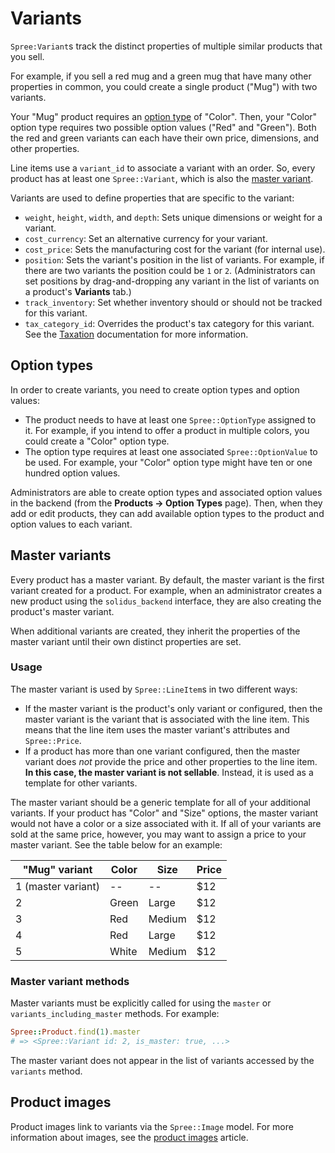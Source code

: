 # Variants

`Spree:Variant`s track the distinct properties of multiple similar products that
you sell.

For example, if you sell a red mug and a green mug that have many other
properties in common, you could create a single product ("Mug") with two
variants.

Your "Mug" product requires an [option type](#option-types) of "Color". Then,
your "Color" option type requires two possible option values ("Red" and
"Green"). Both the red and green variants can each have their own price,
dimensions, and other properties.

Line items use a `variant_id` to associate a variant with an order. So, every
product has at least one `Spree::Variant`, which is also the [master
variant](#master-variants).

Variants are used to define properties that are specific to the variant:

- `weight`, `height`, `width`, and `depth`: Sets unique dimensions or weight for
  a variant.
- `cost_currency`: Set an alternative currency for your variant.
- `cost_price`: Sets the manufacturing cost for the variant (for internal use).
- `position`: Sets the variant's position in the list of variants. For example,
  if there are two variants the position could be `1` or `2`. (Administrators
  can set positions by drag-and-dropping any variant in the list of variants on
  a product's **Variants** tab.)
- `track_inventory`: Set whether inventory should or should not be tracked for
  this variant. <!-- See the inventory documentation for more information -->
- `tax_category_id`: Overrides the product's tax category for this variant.
  See the [Taxation][tax-categories] documentation for more information.

[tax-categories]: ../taxation/overview.md#tax-categories

<!-- TODO:
  Once there is documentation about inventory, add a link to it from the
  `track_inventory` attribute for context.
-->

## Option types

In order to create variants, you need to create option types and option values:

- The product needs to have at least one `Spree::OptionType` assigned to it. For
  example, if you intend to offer a product in multiple colors, you could create
  a "Color" option type.
- The option type requires at least one associated `Spree::OptionValue` to be
  used. For example, your "Color" option type might have ten or one hundred
  option values.

Administrators are able to create option types and associated option values in
the backend (from the **Products -> Option Types** page). Then, when they add or
edit products, they can add available option types to the product and option
values to each variant.

## Master variants

Every product has a master variant. By default, the master variant is the first
variant created for a product. For example, when an administrator creates a new
product using the `solidus_backend` interface, they are also creating the
product's master variant.

When additional variants are created, they inherit the properties of the master
variant until their own distinct properties are set.

### Usage

The master variant is used by `Spree::LineItem`s in two different ways:

- If the master variant is the product's only variant or configured, then the
  master variant is the variant that is associated with the line item. This
  means that the line item uses the master variant's attributes and
  `Spree::Price`.
- If a product has more than one variant configured, then the master variant
  does *not* provide the price and other properties to the line item. **In this
  case, the master variant is not sellable**. Instead, it is used as a template
  for other variants.

The master variant should be a generic template for all of your additional
variants. If your product has "Color" and "Size" options, the master variant
would not have a color or a size associated with it. If all of your variants are
sold at the same price, however, you may want to assign a price to your master
variant. See the table below for an example:

| "Mug" variant      | Color | Size    | Price |
|--------------------|-------|---------|-------|
| 1 (master variant) | --    | --      | $12   |
| 2                  | Green | Large   | $12   |
| 3                  | Red   | Medium  | $12   |
| 4                  | Red   | Large   | $12   |
| 5                  | White | Medium  | $12   |

### Master variant methods

Master variants must be explicitly called for using the `master` or
`variants_including_master` methods. For example:

```ruby
Spree::Product.find(1).master
# => <Spree::Variant id: 2, is_master: true, ...>
```

The master variant does not appear in the list of variants accessed by the
`variants` method.

## Product images

Product images link to variants via the `Spree::Image` model. For more
information about images, see the [product images](product-images.md) article.
